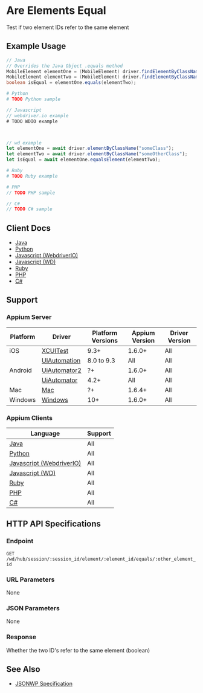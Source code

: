 # Are Elements Equal

Test if two element IDs refer to the same element
## Example Usage

```java
// Java
// Overrides the Java Object .equals method
MobileElement elementOne = (MobileElement) driver.findElementByClassName("SomeClassName");
MobileElement elementTwo = (MobileElement) driver.findElementByClassName("SomeOtherClassName");
boolean isEqual = elementOne.equals(elementTwo);

```

```python
# Python
# TODO Python sample

```

```javascript
// Javascript
// webdriver.io example
# TODO WDIO example



// wd example
let elementOne = await driver.elementByClassName("someClass");
let elementTwo = await driver.elementByClassName("someOtherClass");
let isEqual = await elementOne.equalsElement(elementTwo);

```

```ruby
# Ruby
# TODO Ruby example

```

```php
# PHP
// TODO PHP sample

```

```csharp
// C#
// TODO C# sample

```



## Client Docs

 * [Java](https://appium.github.io/java-client/io/appium/java_client/MobileElement.html) 
 * [Python](http://selenium-python.readthedocs.io/api.html) 
 * [Javascript (WebdriverIO)](http://webdriver.io/api/state/isEnabled.html) 
 * [Javascript (WD)](https://github.com/admc/wd/blob/master/lib/commands.js#L1463) 
 * [Ruby](http://www.rubydoc.info/gems/selenium-webdriver/Selenium/WebDriver/Element#enabled%3F-instance_method) 
 * [PHP](https://github.com/appium/php-client/) 
 * [C#](https://github.com/appium/appium-dotnet-driver/) 

## Support

### Appium Server

|Platform|Driver|Platform Versions|Appium Version|Driver Version|
|--------|----------------|------|--------------|--------------|
| iOS | [XCUITest](/docs/en/drivers/ios-xcuitest.md) | 9.3+ | 1.6.0+ | All |
|  | [UIAutomation](/docs/en/drivers/ios-uiautomation.md) | 8.0 to 9.3 | All | All |
| Android | [UiAutomator2](/docs/en/drivers/android-uiautomator2.md) | ?+ | 1.6.0+ | All |
|  | [UiAutomator](/docs/en/drivers/android-uiautomator.md) | 4.2+ | All | All |
| Mac | [Mac](/docs/en/drivers/mac.md) | ?+ | 1.6.4+ | All |
| Windows | [Windows](/docs/en/drivers/windows.md) | 10+ | 1.6.0+ | All |

### Appium Clients 

|Language|Support|
|--------|-------|
|[Java](https://github.com/appium/java-client/releases/latest)| All |
|[Python](https://github.com/appium/python-client/releases/latest)| All |
|[Javascript (WebdriverIO)](http://webdriver.io/index.html)| All |
|[Javascript (WD)](https://github.com/admc/wd/releases/latest)| All |
|[Ruby](https://github.com/appium/ruby_lib/releases/latest)| All |
|[PHP](https://github.com/appium/php-client/releases/latest)| All |
|[C#](https://github.com/appium/appium-dotnet-driver/releases/latest)| All |

## HTTP API Specifications

### Endpoint

`GET /wd/hub/session/:session_id/element/:element_id/equals/:other_element_id`

### URL Parameters

None

### JSON Parameters

None

### Response

Whether the two ID's refer to the same element (boolean)

## See Also

* [JSONWP Specification](https://github.com/SeleniumHQ/selenium/wiki/JsonWireProtocol#sessionsessionidelementidequalsother)
